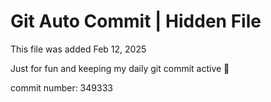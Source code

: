 # Git Auto Commit | Hidden File

This file was added Feb 12, 2025

Just for fun and keeping my daily git commit active 🤪

commit number: 349333
